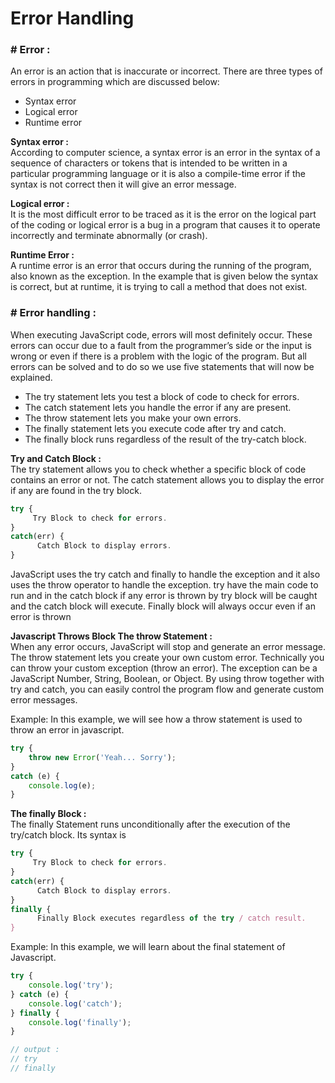 # Error Handling 

### # Error :
An error is an action that is inaccurate or incorrect. There are three types of errors in programming which are discussed below:

- Syntax error
- Logical error
- Runtime error

**Syntax error :**  
 According to computer science, a syntax error is an error in the syntax of a sequence of characters or tokens that is intended to be written in a particular programming language or it is also a compile-time error if the syntax is not correct then it will give an error message. 

**Logical error :**  
 It is the most difficult error to be traced as it is the error on the logical part of the coding or logical error is a bug in a program that causes it to operate incorrectly and terminate abnormally (or crash). 

**Runtime Error :**  
 A runtime error is an error that occurs during the running of the program, also known as the exception. In the example that is given below the syntax is correct, but at runtime, it is trying to call a method that does not exist. 


 ### # Error handling :

 When executing JavaScript code, errors will most definitely occur. These errors can occur due to a fault from the programmer’s side or the input is wrong or even if there is a problem with the logic of the program. But all errors can be solved and to do so we use five statements that will now be explained.

- The try statement lets you test a block of code to check for errors.
- The catch statement lets you handle the error if any are present.
- The throw statement lets you make your own errors.
- The finally statement lets you execute code after try and catch.  
- The finally block runs regardless of the result of the try-catch block.


**Try and Catch Block :**  
 The try statement allows you to check whether a specific block of code contains an error or not. The catch statement allows you to display the error if any are found in the try block.

```js
try {
     Try Block to check for errors.
}
catch(err) {
      Catch Block to display errors.
}
```

JavaScript uses the try catch and finally to handle the exception and it also uses the throw operator to handle the exception. try have the main code to run and in the catch block if any error is thrown by try block will be caught and the catch block will execute. Finally block will always occur even if an error is thrown


**Javascript Throws Block The throw Statement :**   
When any error occurs, JavaScript will stop and generate an error message. The throw statement lets you create your own custom error. Technically you can throw your custom exception (throw an error). The exception can be a JavaScript Number, String, Boolean, or Object. By using throw together with try and catch, you can easily control the program flow and generate custom error messages. 

Example: In this example, we will see how a throw statement is used to throw an error in javascript.

```js
try {
    throw new Error('Yeah... Sorry');
}
catch (e) {
    console.log(e);
}
```

**The finally Block :**  
 The finally Statement runs unconditionally after the execution of the try/catch block. Its syntax is

```js
try {
     Try Block to check for errors.
}
catch(err) {
      Catch Block to display errors.
} 
finally {
      Finally Block executes regardless of the try / catch result.
}
```

Example: In this example, we will learn about the final statement of Javascript.
```js
try {
    console.log('try');
} catch (e) {
    console.log('catch');
} finally {
    console.log('finally');
}

// output :
// try
// finally
```
